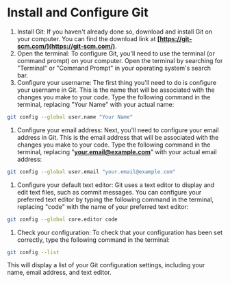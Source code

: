 # Install and Configure Git

1. Install Git: If you haven't already done so, download and install Git on your computer. You can find the download link at **[https://git-scm.com/](https://git-scm.com/)**.
2. Open the terminal: To configure Git, you'll need to use the terminal (or command prompt) on your computer. Open the terminal by searching for "Terminal" or "Command Prompt" in your operating system's search bar.
3. Configure your username: The first thing you'll need to do is configure your username in Git. This is the name that will be associated with the changes you make to your code. Type the following command in the terminal, replacing "Your Name" with your actual name:

```bash
git config --global user.name "Your Name"
```

1. Configure your email address: Next, you'll need to configure your email address in Git. This is the email address that will be associated with the changes you make to your code. Type the following command in the terminal, replacing "**[your.email@example.com](mailto:your.email@example.com)**" with your actual email address:

```bash
git config --global user.email "your.email@example.com"
```

1. Configure your default text editor: Git uses a text editor to display and edit text files, such as commit messages. You can configure your preferred text editor by typing the following command in the terminal, replacing "code" with the name of your preferred text editor:

```bash
git config --global core.editor code
```

1. Check your configuration: To check that your configuration has been set correctly, type the following command in the terminal:

```bash
git config --list
```

This will display a list of your Git configuration settings, including your name, email address, and text editor.
